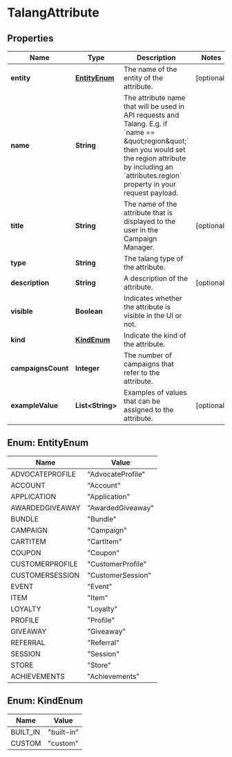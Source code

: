 

# TalangAttribute

## Properties

Name | Type | Description | Notes
------------ | ------------- | ------------- | -------------
**entity** | [**EntityEnum**](#EntityEnum) | The name of the entity of the attribute. |  [optional]
**name** | **String** | The attribute name that will be used in API requests and Talang. E.g. if &#x60;name &#x3D;&#x3D; \&quot;region\&quot;&#x60; then you would set the region attribute by including an &#x60;attributes.region&#x60; property in your request payload.  | 
**title** | **String** | The name of the attribute that is displayed to the user in the Campaign Manager. |  [optional]
**type** | **String** | The talang type of the attribute. | 
**description** | **String** | A description of the attribute. |  [optional]
**visible** | **Boolean** | Indicates whether the attribute is visible in the UI or not. | 
**kind** | [**KindEnum**](#KindEnum) | Indicate the kind of the attribute. | 
**campaignsCount** | **Integer** | The number of campaigns that refer to the attribute. | 
**exampleValue** | **List&lt;String&gt;** | Examples of values that can be assigned to the attribute. |  [optional]



## Enum: EntityEnum

Name | Value
---- | -----
ADVOCATEPROFILE | &quot;AdvocateProfile&quot;
ACCOUNT | &quot;Account&quot;
APPLICATION | &quot;Application&quot;
AWARDEDGIVEAWAY | &quot;AwardedGiveaway&quot;
BUNDLE | &quot;Bundle&quot;
CAMPAIGN | &quot;Campaign&quot;
CARTITEM | &quot;CartItem&quot;
COUPON | &quot;Coupon&quot;
CUSTOMERPROFILE | &quot;CustomerProfile&quot;
CUSTOMERSESSION | &quot;CustomerSession&quot;
EVENT | &quot;Event&quot;
ITEM | &quot;Item&quot;
LOYALTY | &quot;Loyalty&quot;
PROFILE | &quot;Profile&quot;
GIVEAWAY | &quot;Giveaway&quot;
REFERRAL | &quot;Referral&quot;
SESSION | &quot;Session&quot;
STORE | &quot;Store&quot;
ACHIEVEMENTS | &quot;Achievements&quot;



## Enum: KindEnum

Name | Value
---- | -----
BUILT_IN | &quot;built-in&quot;
CUSTOM | &quot;custom&quot;



